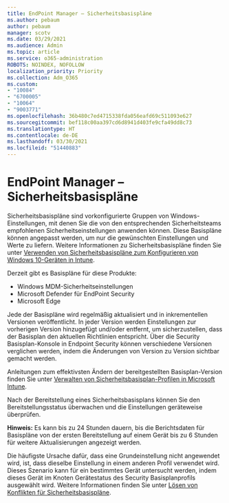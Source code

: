 ```yaml
---
title: EndPoint Manager – Sicherheitsbasispläne
ms.author: pebaum
author: pebaum
manager: scotv
ms.date: 03/29/2021
ms.audience: Admin
ms.topic: article
ms.service: o365-administration
ROBOTS: NOINDEX, NOFOLLOW
localization_priority: Priority
ms.collection: Adm_O365
ms.custom:
- "10084"
- "6700005"
- "10064"
- "9003771"
ms.openlocfilehash: 36b480c7ed4715338fda056eafd69c511093e627
ms.sourcegitcommit: bef118c00aa397cd6d8941d403fe9cfa49dd8c73
ms.translationtype: HT
ms.contentlocale: de-DE
ms.lasthandoff: 03/30/2021
ms.locfileid: "51440883"
---
```

# <a name="endpoint-manager---security-baselines"></a>EndPoint Manager – Sicherheitsbasispläne

Sicherheitsbasispläne sind vorkonfigurierte Gruppen von Windows-Einstellungen, mit denen Sie die von den entsprechenden Sicherheitsteams empfohlenen Sicherheitseinstellungen anwenden können. Diese Basispläne können angepasst werden, um nur die gewünschten Einstellungen und Werte zu liefern. Weitere Informationen zu Sicherheitsbasispläne finden Sie unter [Verwenden von Sicherheitsbasispläne zum Konfigurieren von Windows 10-Geräten in Intune](https://docs.microsoft.com/mem/intune/protect/security-baselines).

Derzeit gibt es Basispläne für diese Produkte:

- Windows MDM-Sicherheitseinstellungen
- Microsoft Defender für EndPoint Security
- Microsoft Edge

Jede der Basispläne wird regelmäßig aktualisiert und in inkrementellen Versionen veröffentlicht. In jeder Version werden Einstellungen zur vorherigen Version hinzugefügt und/oder entfernt, um sicherzustellen, dass der Basisplan den aktuellen Richtlinien entspricht. Über die Security Basisplan-Konsole in Endpoint Security können verschiedene Versionen verglichen werden, indem die Änderungen von Version zu Version sichtbar gemacht werden.

Anleitungen zum effektivsten Ändern der bereitgestellten Basisplan-Version finden Sie unter [Verwalten von Sicherheitsbasisplan-Profilen in Microsoft Intune](https://docs.microsoft.com/mem/intune/protect/security-baselines-configure).

Nach der Bereitstellung eines Sicherheitsbasisplans können Sie den Bereitstellungsstatus überwachen und die Einstellungen geräteweise überprüfen.

**Hinweis:** Es kann bis zu 24 Stunden dauern, bis die Berichtsdaten für Basispläne von der ersten Bereitstellung auf einem Gerät bis zu 6 Stunden für weitere Aktualisierungen angezeigt werden. 

Die häufigste Ursache dafür, dass eine Grundeinstellung nicht angewendet wird, ist, dass dieselbe Einstellung in einem anderen Profil verwendet wird. Dieses Szenario kann für ein bestimmtes Gerät untersucht werden, indem dieses Gerät im Knoten Gerätestatus des Security Basisplanprofils ausgewählt wird. Weitere Informationen finden Sie unter [Lösen von Konflikten für Sicherheitsbasispläne](https://docs.microsoft.com/mem/intune/protect/security-baselines-monitor#resolve-conflicts-for-security-baselines).